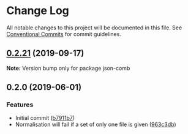 # Change Log

All notable changes to this project will be documented in this file.
See [Conventional Commits](https://conventionalcommits.org) for commit guidelines.

## [0.2.21](https://gitlab.com/codsen/codsen/compare/json-comb@0.2.20...json-comb@0.2.21) (2019-09-17)

**Note:** Version bump only for package json-comb





## 0.2.0 (2019-06-01)

### Features

- Initial commit ([b7911b7](https://gitlab.com/codsen/codsen/commit/b7911b7))
- Normalisation will fail if a set of only one file is given ([963c3db](https://gitlab.com/codsen/codsen/commit/963c3db))
